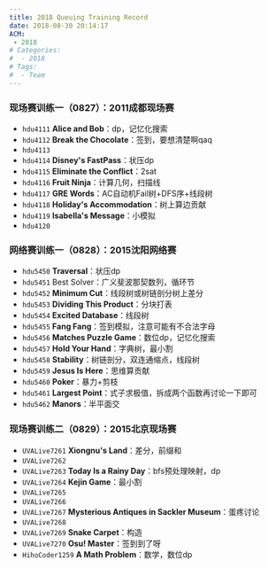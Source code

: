 ```yaml
---
title: 2018 Queuing Training Record
date: 2018-08-30 20:14:17
ACM:
 - 2018
# Categories:
#  - 2018
# Tags:
#  - Team
---
```

### **现场赛训练一（0827）：2011成都现场赛**
* `hdu4111` <b>Alice and Bob</b>：dp，记忆化搜索
* `hdu4112` <b>Break the Chocolate</b>：签到，要想清楚啊qaq
* `hdu4113` 
* `hdu4114` <b>Disney's FastPass</b>：状压dp
* `hdu4115` <b>Eliminate the Conflict</b>：2sat
* `hdu4116` <b>Fruit Ninja</b>：计算几何，扫描线
* `hdu4117` <b>GRE Words</b>：AC自动机Fail树+DFS序+线段树
* `hdu4118` <b>Holiday's Accommodation</b>：树上算边贡献
* `hdu4119` <b>Isabella's Message</b>：小模拟
* `hdu4120` 

### **网络赛训练一（0828）：2015沈阳网络赛**
* `hdu5450` <b>Traversal</b>：状压dp
* `hdu5451` Best Solver：广义斐波那契数列，循环节
* `hdu5452` <b>Minimum Cut</b>：线段树或树链剖分树上差分
* `hdu5453` <b>Dividing This Product</b>：分块打表
* `hdu5454` <b>Excited Database</b>：线段树
* `hdu5455` <b>Fang Fang</b>：签到模拟，注意可能有不合法字母
* `hdu5456` <b>Matches Puzzle Game</b>：数位dp，记忆化搜索
* `hdu5457` <b>Hold Your Hand</b>：字典树，最小割
* `hdu5458` <b>Stability</b>：树链剖分，双连通缩点，线段树
* `hdu5459` <b>Jesus Is Here</b>：思维算贡献
* `hdu5460` <b>Poker</b>：暴力+剪枝
* `hdu5461` <b>Largest Point</b>：式子求极值，拆成两个函数再讨论一下即可
* `hdu5462` <b>Manors</b>：半平面交

### **现场赛训练二（0829）：2015北京现场赛**
* `UVALive7261` <b>Xiongnu's Land</b>：差分，前缀和
* `UVALive7262`
* `UVALive7263` <b>Today Is a Rainy Day</b>：bfs预处理映射，dp
* `UVALive7264` <b>Kejin Game</b>：最小割
* `UVALive7265`
* `UVALive7266` 
* `UVALive7267` <b>Mysterious Antiques in Sackler Museum</b>：蛋疼讨论
* `UVALive7268` 
* `UVALive7269` <b>Snake Carpet</b>：构造
* `UVALive7270` <b>Osu! Master</b>：签到到了呀
* `HihoCoder1259` <b>A Math Problem</b>：数学，数位dp  
